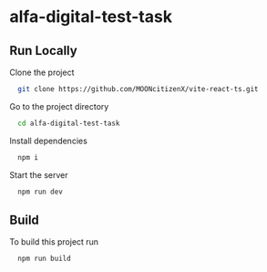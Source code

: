 # alfa-digital-test-task

## Run Locally

Clone the project

```bash
  git clone https://github.com/MOONcitizenX/vite-react-ts.git
```

Go to the project directory

```bash
  cd alfa-digital-test-task
```

Install dependencies

```bash
  npm i
```

Start the server

```bash
  npm run dev
```

## Build

To build this project run

```bash
  npm run build
```


